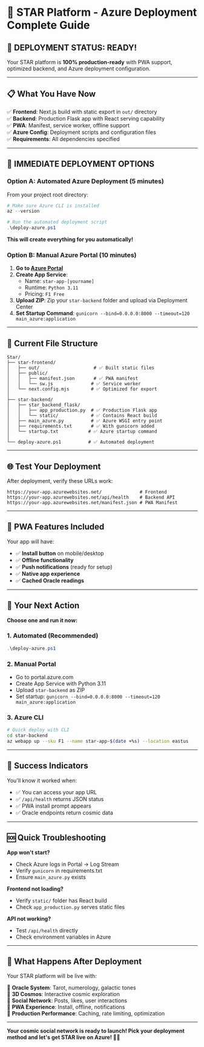 # 🌟 STAR Platform - Azure Deployment Complete Guide

## 🚀 **DEPLOYMENT STATUS: READY!**

Your STAR platform is **100% production-ready** with PWA support, optimized backend, and Azure deployment configuration.

---

## 📋 **What You Have Now**

✅ **Frontend**: Next.js build with static export in `out/` directory  
✅ **Backend**: Production Flask app with React serving capability  
✅ **PWA**: Manifest, service worker, offline support  
✅ **Azure Config**: Deployment scripts and configuration files  
✅ **Requirements**: All dependencies specified

---

## 🎯 **IMMEDIATE DEPLOYMENT OPTIONS**

### **Option A: Automated Azure Deployment (5 minutes)**

From your project root directory:

```powershell
# Make sure Azure CLI is installed
az --version

# Run the automated deployment script
.\deploy-azure.ps1
```

**This will create everything for you automatically!**

### **Option B: Manual Azure Portal (10 minutes)**

1. **Go to [Azure Portal](https://portal.azure.com)**
2. **Create App Service**:
   - Name: `star-app-[yourname]`
   - Runtime: `Python 3.11`
   - Pricing: `F1 Free`
3. **Upload ZIP**: Zip your `star-backend` folder and upload via Deployment Center
4. **Set Startup Command**: `gunicorn --bind=0.0.0.0:8000 --timeout=120 main_azure:application`

---

## 🔧 **Current File Structure**

```
Star/
├── star-frontend/
│   ├── out/                    # ✅ Built static files
│   ├── public/
│   │   ├── manifest.json       # ✅ PWA manifest
│   │   └── sw.js              # ✅ Service worker
│   └── next.config.mjs        # ✅ Optimized for export
│
├── star-backend/
│   ├── star_backend_flask/
│   │   ├── app_production.py  # ✅ Production Flask app
│   │   └── static/            # ✅ Contains React build
│   ├── main_azure.py          # ✅ Azure WSGI entry point
│   ├── requirements.txt       # ✅ With gunicorn added
│   └── startup.txt           # ✅ Azure startup command
│
└── deploy-azure.ps1          # ✅ Automated deployment
```

---

## 🌐 **Test Your Deployment**

After deployment, verify these URLs work:

```
https://your-app.azurewebsites.net/              # Frontend
https://your-app.azurewebsites.net/api/health    # Backend API
https://your-app.azurewebsites.net/manifest.json # PWA Manifest
```

---

## 📱 **PWA Features Included**

Your app will have:

- ✅ **Install button** on mobile/desktop
- ✅ **Offline functionality**
- ✅ **Push notifications** (ready for setup)
- ✅ **Native app experience**
- ✅ **Cached Oracle readings**

---

## 🎯 **Your Next Action**

**Choose one and run it now:**

### **1. Automated (Recommended)**

```powershell
.\deploy-azure.ps1
```

### **2. Manual Portal**

- Go to portal.azure.com
- Create App Service with Python 3.11
- Upload `star-backend` as ZIP
- Set startup: `gunicorn --bind=0.0.0.0:8000 --timeout=120 main_azure:application`

### **3. Azure CLI**

```bash
# Quick deploy with CLI
cd star-backend
az webapp up --sku F1 --name star-app-$(date +%s) --location eastus
```

---

## 🎉 **Success Indicators**

You'll know it worked when:

- ✅ You can access your app URL
- ✅ `/api/health` returns JSON status
- ✅ PWA install prompt appears
- ✅ Oracle endpoints return cosmic data

---

## 🆘 **Quick Troubleshooting**

**App won't start?**

- Check Azure logs in Portal → Log Stream
- Verify `gunicorn` in requirements.txt
- Ensure `main_azure.py` exists

**Frontend not loading?**

- Verify `static/` folder has React build
- Check `app_production.py` serves static files

**API not working?**

- Test `/api/health` directly
- Check environment variables in Azure

---

## 🌟 **What Happens After Deployment**

Your STAR platform will be live with:

🔮 **Oracle System**: Tarot, numerology, galactic tones  
🌌 **3D Cosmos**: Interactive cosmic exploration  
👥 **Social Network**: Posts, likes, user interactions  
📱 **PWA Experience**: Install, offline, notifications  
🚀 **Production Performance**: Caching, rate limiting, optimization

---

**Your cosmic social network is ready to launch! Pick your deployment method and let's get STAR live on Azure! 🚀🌟**
